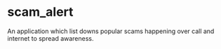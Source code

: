 # scam_alert

An application which list downs popular scams happening over call and internet to spread awareness.
